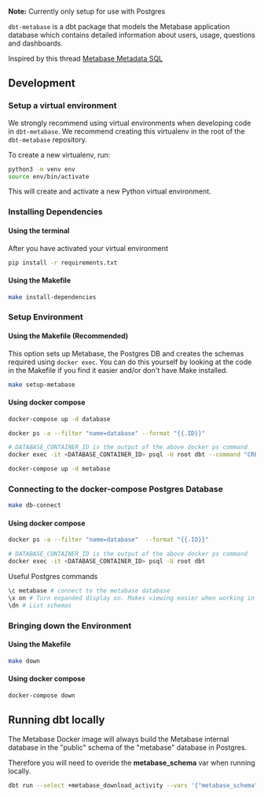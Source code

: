 
**Note:** Currently only setup for use with Postgres


`dbt-metabase` is a dbt package that models the Metabase application database which contains detailed information about users, usage, questions and dashboards.

Inspired by this thread [Metabase Metadata SQL](https://discourse.metabase.com/t/metabase-metadata-sql/3688)

## Development

### Setup a virtual environment

We strongly recommend using virtual environments when developing code in `dbt-metabase`. We recommend creating this virtualenv
in the root of the `dbt-metabase` repository. 

To create a new virtualenv, run:
```sh
python3 -m venv env
source env/bin/activate
```

This will create and activate a new Python virtual environment.

### Installing Dependencies


#### Using the terminal

After you have activated your virtual environment

```sh
pip install -r requirements.txt
```

#### Using the Makefile

```sh
make install-dependencies
```

### Setup Environment

#### Using the Makefile (Recommended)

This option sets up Metabase, the Postgres DB and creates the schemas required using `docker exec`. You can do this yourself by looking at the code in the Makefile if you find it easier and/or don't have Make installed.

```sh
make setup-metabase
```

#### Using docker compose

```sh
docker-compose up -d database

docker ps -a --filter "name=database" --format "{{.ID}}"

# DATABASE_CONTAINER_ID is the output of the above docker ps command
docker exec -it <DATABASE_CONTAINER_ID> psql -U root dbt --command "CREATE DATABASE metabase";

docker-compose up -d metabase

```
### Connecting to the docker-compose Postgres Database

```sh
make db-connect
```

#### Using docker compose

```sh
docker ps -a --filter "name=database"  --format "{{.ID}}"

# DATABASE_CONTAINER_ID is the output of the above docker ps command
docker exec -it <DATABASE_CONTAINER_ID> psql -U root dbt
```

Useful Postgres commands

```sh
\c metabase # connect to the metabase database
\x on # Turn expanded display on. Makes viewing easier when working in terminal
\dn # List schemas
```

### Bringing down the Environment

#### Using the Makefile 

```sh
make down
```

#### Using docker compose

```sh
docker-compose down
```

## Running dbt locally

The Metabase Docker image will always build the Metabase internal database in the "public" schema of the "metabase" database in Postgres.

Therefore you will need to overide the **metabase_schema** var when running locally.

```bash
dbt run --select +metabase_download_activity --vars '{"metabase_schema": "public"}'
```